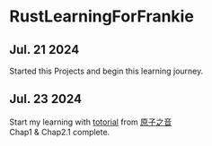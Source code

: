 # RustLearningForFrankie
## Jul. 21 2024
Started this Projects and begin this learning journey.

## Jul. 23 2024
Start my learning with [totorial](https://www.bilibili.com/video/BV15y421h7j7/?share_source=copy_web&vd_source=96f7b7dc22b4b74b477b73ce3ff4641e "2024 Rust现代实用教程 by '原子之音'") from [原子之音](https://space.bilibili.com/437860379 "作者B站")  
Chap1 & Chap2.1 complete.
